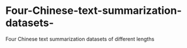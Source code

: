 # Four-Chinese-text-summarization-datasets-
Four Chinese text summarization datasets of different lengths
